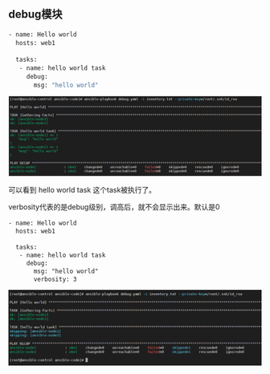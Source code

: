 ## debug模块

```bash
- name: Hello world
  hosts: web1
  
  tasks:
   - name: hello world task
     debug: 
       msg: "hello world"
```

![image-20201023110118970](../img/image-20201023110118970.png)



可以看到 hello world task 这个task被执行了。

verbosity代表的是debug级别，调高后，就不会显示出来。默认是0

```
- name: Hello world
  hosts: web1
  
  tasks:
   - name: hello world task
     debug: 
       msg: "hello world"
       verbosity: 3
```

![image-20201023110505819](../img/image-20201023110505819.png)

